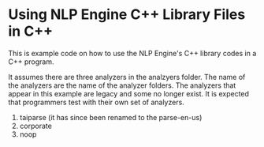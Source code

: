 # Using NLP Engine C++ Library Files in C++

This is example code on how to use the NLP Engine's C++ library codes in a C++ program.

It assumes there are three analyzers in the analzyers folder. The name of the analyzers are the name of the analyzer folders.
The analyzers that appear in this example are legacy and some no longer exist. It is expected that programmers test with
their own set of analyzers.

1. taiparse (it has since been renamed to the parse-en-us)
2. corporate
3. noop

